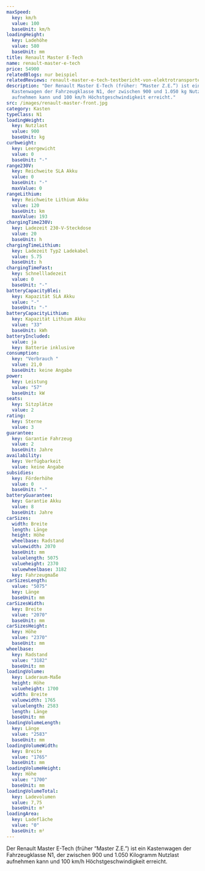 ```yaml
---
maxSpeed:
  key: km/h
  value: 100
  baseUnit: km/h
loadingHeight:
  key: Ladehöhe
  value: 580
  baseUnit: mm
title: Renault Master E-Tech
name: renault-master-e-tech
price: 54900
relatedBlogs: nur beispiel
relatedReviews: renault-master-e-tech-testbericht-von-elektrotransporter-vergleich
description: "Der Renault Master E-Tech (früher: “Master Z.E.”) ist ein
  Kastenwagen der Fahrzeugklasse N1, der zwischen 900 und 1.050 kg Nutzlast
  aufnehmen kann und 100 km/h Höchstgeschwindigkeit erreicht."
src: /images/renault-master-front.jpg
category: Kasten
typeClass: N1
loadingWeight:
  key: Nutzlast
  value: 900
  baseUnit: kg
curbweight:
  key: Leergewicht
  value: 0
  baseUnit: "-"
range230V:
  key: Reichweite SLA Akku
  value: 0
  baseUnit: "-"
  maxValue: 0
rangeLithium:
  key: Reichweite Lithium Akku
  value: 120
  baseUnit: km
  maxValue: 193
chargingTime230V:
  key: Ladezeit 230-V-Steckdose
  value: 20
  baseUnit: h
chargingTimeLithium:
  key: Ladezeit Typ2 Ladekabel
  value: 5.75
  baseUnit: h
chargingTimeFast:
  key: Schnellladezeit
  value: 0
  baseUnit: "-"
batteryCapacityBlei:
  key: Kapazität SLA Akku
  value: "-"
  baseUnit: "-"
batteryCapacityLithium:
  key: Kapazität Lithium Akku
  value: "33"
  baseUnit: kWh
batteryIncluded:
  value: ja
  key: Batterie inklusive
consumption:
  key: "Verbrauch "
  value: 21,0
  baseUnit: keine Angabe
power:
  key: Leistung
  value: "57"
  baseUnit: kW
seats:
  key: Sitzplätze
  value: 2
rating:
  key: Sterne
  value: 3
guarantee:
  key: Garantie Fahrzeug
  value: 2
  baseUnit: Jahre
availability:
  key: Verfügbarkeit
  value: keine Angabe
subsidies:
  key: Förderhöhe
  value: 0
  baseUnit: "-"
batteryGuarantee:
  key: Garantie Akku
  value: 8
  baseUnit: Jahre
carSizes:
  width: Breite
  length: Länge
  height: Höhe
  wheelbase: Radstand
  valuewidth: 2070
  baseUnit: mm
  valuelength: 5075
  valueheight: 2370
  valuewheelbase: 3182
  key: Fahrzeugmaße
carSizesLength:
  value: "5075"
  key: Länge
  baseUnit: mm
carSizesWidth:
  key: Breite
  value: "2070"
  baseUnit: mm
carSizesHeight:
  key: Höhe
  value: "2370"
  baseUnit: mm
wheelbase:
  key: Radstand
  value: "3182"
  baseUnit: mm
loadingVolume:
  key: Laderaum-Maße
  height: Höhe
  valueheight: 1700
  width: Breite
  valuewidth: 1765
  valuelength: 2583
  length: Länge
  baseUnit: mm
loadingVolumeLength:
  key: Länge
  value: "2583"
  baseUnit: mm
loadingVolumeWidth:
  key: Breite
  value: "1765"
  baseUnit: mm
loadingVolumeHeight:
  key: Höhe
  value: "1700"
  baseUnit: mm
loadingVolumeTotal:
  key: Ladevolumen
  value: 7,75
  baseUnit: m³
loadingArea:
  key: Ladefläche
  value: "0"
  baseUnit: m²
---
```

Der Renault Master E-Tech (früher “Master Z.E.”) ist ein Kastenwagen der Fahrzeugklasse N1, der zwischen 900 und 1.050 Kilogramm Nutzlast aufnehmen kann und 100 km/h Höchstgeschwindigkeit erreicht.